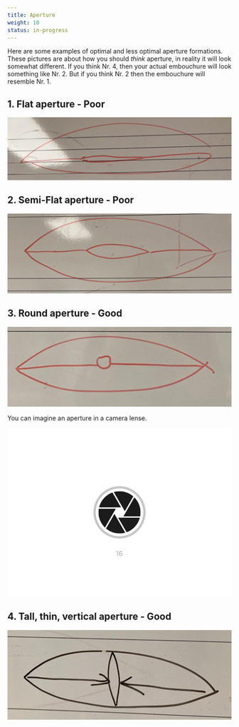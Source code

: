 ```yaml
---
title: Aperture
weight: 10
status: in-progress
---
```


Here are some examples of optimal and less optimal aperture formations. These pictures are about how you should *think* aperture, in reality it will look somewhat different. If you think Nr. 4, then your actual embouchure will look something like Nr. 2. But if you think Nr. 2 then the embouchure will resemble Nr. 1.


## 1. Flat aperture - Poor

![aperture 1 - poor](./aperture1.jpg)

## 2. Semi-Flat aperture - Poor

![aperture 2 - poor](./aperture2.jpg)

## 3. Round aperture - Good

![aperture 3 - good](./aperture3.jpg)

You can imagine an aperture in a camera lense.

![aperture 3b - good](./camera-aperture.gif)

## 4. Tall, thin, vertical aperture - Good

![aperture 4 - good](./aperture4.jpg)
